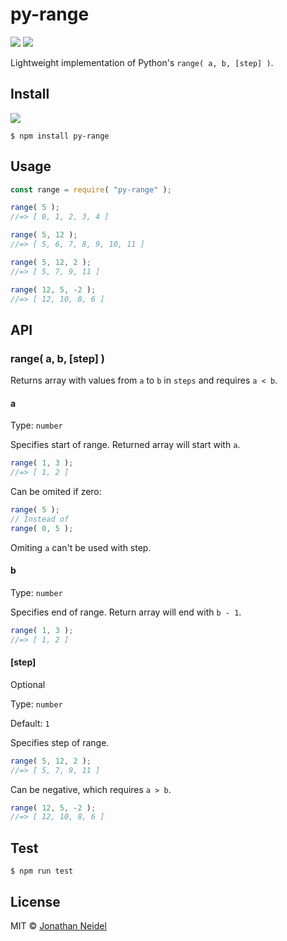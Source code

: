 # py-range

[![](https://circleci.com/gh/jneidel/py-range/tree/master.svg?style=shield&circle-token=540177832045022353a950b34b09cbd8e1c0cea1)](https://circleci.com/gh/jneidel/py-range)
[![](https://img.shields.io/npm/dw/py-range.svg)](https://www.npmjs.com/package/py-range)

Lightweight implementation of Python's `range( a, b, [step] )`.

## Install

[![](https://img.shields.io/npm/v/py-range.svg)](https://www.npmjs.com/package/py-range)

```
$ npm install py-range
```

## Usage

```js
const range = require( "py-range" );

range( 5 );
//=> [ 0, 1, 2, 3, 4 ]

range( 5, 12 );
//=> [ 5, 6, 7, 8, 9, 10, 11 ]

range( 5, 12, 2 );
//=> [ 5, 7, 9, 11 ]

range( 12, 5, -2 );
//=> [ 12, 10, 8, 6 ]
```


## API

### range( a, b, [step] )

Returns array with values from `a` to `b` in `steps` and requires `a < b`.

#### a

Type: `number`

Specifies start of range. Returned array will start with `a`.

```js
range( 1, 3 );
//=> [ 1, 2 ]
```

Can be omited if zero:

```js
range( 5 );
// Instead of
range( 0, 5 );
```

Omiting `a` can't be used with step.

#### b

Type: `number`

Specifies end of range. Return array will end with `b - 1`.

```js
range( 1, 3 );
//=> [ 1, 2 ]
```

#### [step]

Optional

Type: `number`

Default: `1`

Specifies step of range.

```js
range( 5, 12, 2 );
//=> [ 5, 7, 9, 11 ]
```

Can be negative, which requires `a > b`.

```js
range( 12, 5, -2 );
//=> [ 12, 10, 8, 6 ]
```

## Test

```
$ npm run test
```

## License

MIT © [Jonathan Neidel](https://github.com/jneidel)
